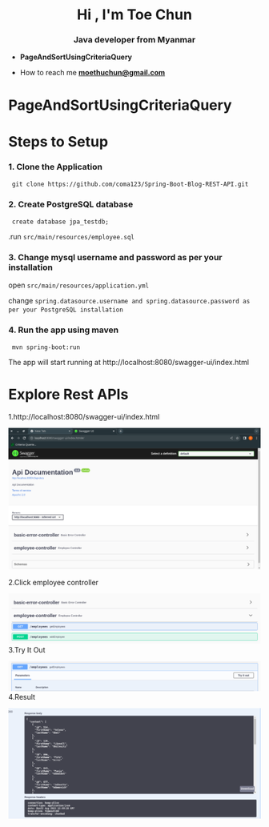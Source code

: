 <h1 align="center">Hi , I'm Toe Chun</h1>
<h3 align="center"> Java developer from Myanmar</h3>

-  **PageAndSortUsingCriteriaQuery**

-  How to reach me **moethuchun@gmail.com**


# PageAndSortUsingCriteriaQuery

# Steps to Setup

 ### 1. Clone the Application
 
     git clone https://github.com/coma123/Spring-Boot-Blog-REST-API.git

 ### 2. Create PostgreSQL database
 
     create database jpa_testdb;
     
  .run `src/main/resources/employee.sql`
  
 ### 3. Change mysql username and password as per your installation

   open `src/main/resources/application.yml`
   
   change `spring.datasource.username and spring.datasource.password as per your PostgreSQL installation`

 ### 4.  Run the app using maven
       
     mvn spring-boot:run 
     
  The app will start running at http://localhost:8080/swagger-ui/index.html
  
  
 # Explore Rest APIs
 
 1.http://localhost:8080/swagger-ui/index.html
 
 ![](https://github.com/chunJyi/PageAndSortUsingCriteriaQuery/blob/main/src/main/resources/static/images/1.png)
 
 2.Click employee controller
 
 ![](https://github.com/chunJyi/PageAndSortUsingCriteriaQuery/blob/main/src/main/resources/static/images/employee_controller.png)
 3.Try It Out
 
 ![](https://github.com/chunJyi/PageAndSortUsingCriteriaQuery/blob/main/src/main/resources/static/images/tryItOut.png)
 4.Result
 
 ![](https://github.com/chunJyi/PageAndSortUsingCriteriaQuery/blob/main/src/main/resources/static/images/response.png)
 
